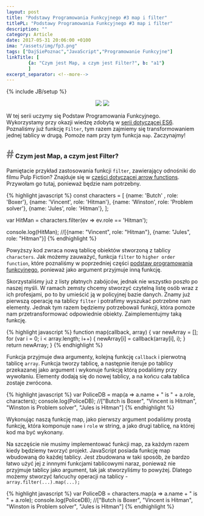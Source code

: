 ```yaml
---
layout: post
title: "Podstawy Programowania Funkcyjnego #3 map i filter"
titlePL: "Podstawy Programowania Funkcyjnego #3 map i filter"
description: ""
category: Article
date: 2017-05-31 20:06:00 +0100
ima: "/assets/img/fp3.png"
tags: ["DajSiePoznac","JavaScript","Programowanie Funkcyjne"]
linkTitle: [ 
		{a: "Czym jest Map, a czym jest Filter?", b: "a1"}
		]
excerpt_separator: <!--more-->
---
```

<!-- {% highlight javascript %} 
{% endhighlight %} -->
{% include JB/setup %}
<center>
<img src="{{ site.baseurl }}/assets/img/js.png" style="display: inline-block;">
<img src="{{ site.baseurl }}/assets/img/fp.png" style="display: inline-block;">
</center>
<p>W tej serii uczymy się Podstaw Programowania Funkcyjnego. Wykorzystamy przy okazji wiedzę zdobytą w <a href="https://www.idaszak.com/article/2017/04/02/czy-javascript-jest-obiektowy">serii dotyczącej ES6</a>. Poznaliśmy już funkcję <code>Filter</code>, tym razem zajmiemy się transformowaniem jednej tablicy w drugą. Pomoże nam przy tym funkcja <code>map</code>. Zaczynajmy!</p><!--more-->


<h3 id="a1"><span style="color:gray; font-size: 30px;">#</span> Czym jest Map, a czym jest Filter?</h3>
<p>Pamiętacie przykład zastosowania funkcji <code>filter</code>, zawierający odnośniki do filmu Pulp Fiction? Znajduje się w <a href="https://www.idaszak.com/article/2017/05/07/es6-4-arrow-functions-funkcje-strzalkowe">cześci dotyczącej arrow functions</a>. Przywołam go tutaj, ponieważ będzie nam potrzebny.</p>
{% highlight javascript %} 
const characters = [
	{name: 'Butch' , role: 'Boxer'},
	{name: 'Vincent', role: 'Hitman'},
	{name: 'Winston', role: 'Problem solver'},
	{name: 'Jules', role: 'Hitman'},
];

var HitMan = characters.filter(ev => ev.role == 'Hitman');

console.log(HitMan); //[{name: "Vincent", role: "Hitman"}, {name: "Jules", role: "Hitman"}]
{% endhighlight %}
<p>Powyższy kod zwraca nową tablicę obiektów stworzoną z tablicy <code>characters</code>. Jak możemy zauważyć, funkcja <code>filter</code> to <code>higher order function</code>, które poznaliśmy w poprzedniej części <a href="https://www.idaszak.com/article/2017/05/25/podstawy-programowania-funkcyjnego-2-closures-domkniecia#a3">podstaw programowania funkcyjnego</a>, ponieważ jako argument przyjmuje inną funkcję.</p>
<p>Skorzystaliśmy już z listy płatnych zabójców, jednak nie wszystko poszło po naszej myśli. W ramach zemsty chcemy stworzyć czytelną listę osób wraz z ich profesjami, po to by umieścić ją w policyjnej bazie danych. Znamy już pierwszą operację na tablicy <code>filter</code> i potrafimy wyszukać potrzebne nam elementy. Jednak tym razem będziemy potrzebowali funkcji, która pomoże nam przetransformować odpowiednie obiekty. Zaimplementujmy taką funkcję.</p>
{% highlight javascript %} 
function map(callback, array) {
    var newArray = [];
    for (var i = 0; i < array.length; i++) {
        newArray[i] = callback(array[i], i);
    }
    return newArray;
}
{% endhighlight %}
<p>Funkcja przyjmuje dwa argumenty, kolejną funkcję <code>callback</code> i pierwotną tablicę <code>array</code>. Funkcja tworzy tablicę, a następnie iteruje po tablicy przekazanej jako argument i wykonuje funkcję którą podaliśmy przy wywołaniu. Elementy dodają się do nowej tablicy, a na końcu cała tablica zostaje zwrócona.</p>
{% highlight javascript %} 
var PoliceDB = map(a => a.name + " is " + a.role, characters);
console.log(PoliceDB); //["Butch is Boxer", "Vincent is Hitman", "Winston is Problem solver", "Jules is Hitman"]
{% endhighlight %}
<p>Wykonując naszą funkcję map, jako pierwszy argument podaliśmy prostą funkcję, która komponuje <code>name</code> i <code>role</code> w string, a jako drugi tablicę, na której kod ma być wykonany.</p>
<p>Na szczęście nie musimy implementować funkcji map, za każdym razem kiedy będziemy tworzyć projekt. JavaScript posiada funkcję map wbudowaną do każdej tablicy. Jest zbudowana w taki sposób, że bardzo łatwo użyć jej z innnymi funkcjami tablicowymi naraz, ponieważ nie przyjmuje tablicy jako argument, tak jak stworzyliśmy to powyżej.
Dlatego możemy stworzyć łańcuchy operacji na tablicy - <code>array.filter(...).map(...);</code></p>
{% highlight javascript %} 
var PoliceDB = characters.map(a => a.name + " is " + a.role);
console.log(PoliceDB); //["Butch is Boxer", "Vincent is Hitman", "Winston is Problem solver", "Jules is Hitman"]
{% endhighlight %}